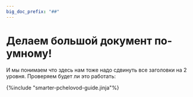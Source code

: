 ```yaml
---
big_doc_prefix: "##"
---
```


# Делаем большой документ по-умному!

И мы понимаем что здесь нам тоже надо сдвинуть все заголовки на 2 уровня. Проверяем будет ли это работать:

{%include "smarter-pchelovod-guide.jinja"%}
